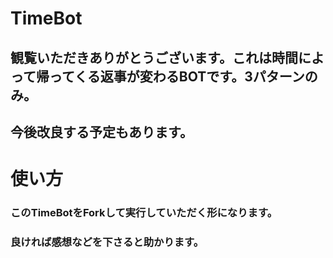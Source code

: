# TimeBot
## 観覧いただきありがとうございます。これは時間によって帰ってくる返事が変わるBOTです。3パターンのみ。
## 今後改良する予定もあります。
# 使い方 
### このTimeBotをForkして実行していただく形になります。
### 良ければ感想などを下さると助かります。
